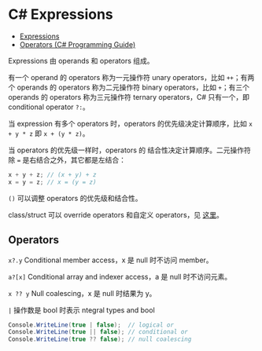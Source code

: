 # C# Expressions

- [Expressions](https://docs.microsoft.com/en-us/dotnet/articles/csharp/tour-of-csharp/expressions)
- [Operators (C# Programming Guide)](https://docs.microsoft.com/en-us/dotnet/csharp/programming-guide/statements-expressions-operators/operators)

Expressions 由 operands 和 operators 组成。

有一个 operand 的 operators 称为一元操作符 unary operators，比如 `++`；有两个 operands 的 operators 称为二元操作符 binary operators，比如 `+`；有三个 operands 的 operators 称为三元操作符 ternary operators，C# 只有一个，即 conditional operator `?:`。

当 expression 有多个 operators 时，operators 的优先级决定计算顺序，比如 `x + y * z` 即 `x + (y * z)`。

当 operators 的优先级一样时，operators 的 结合性决定计算顺序。二元操作符除 `=` 是右结合之外，其它都是左结合：

```cs
x + y + z; // (x + y) + z
x = y = z; // x = (y = z)
```

`()` 可以调整 operators 的优先级和结合性。

class/struct 可以 override operators 和自定义 operators，见 [这里](classes/operators.md)。

## Operators

`x?.y` Conditional member access，x 是 null 时不访问 member。

`a?[x]` Conditional array and indexer access，a 是 null 时不访问元素。

`x ?? y` Null coalescing，x 是 null 时结果为 y。

`|` 操作数是 bool 时表示 ntegral types and bool

```cs
Console.WriteLine(true | false);  // logical or
Console.WriteLine(true || false); // conditional or
Console.WriteLine(true ?? false); // null coalescing
```
